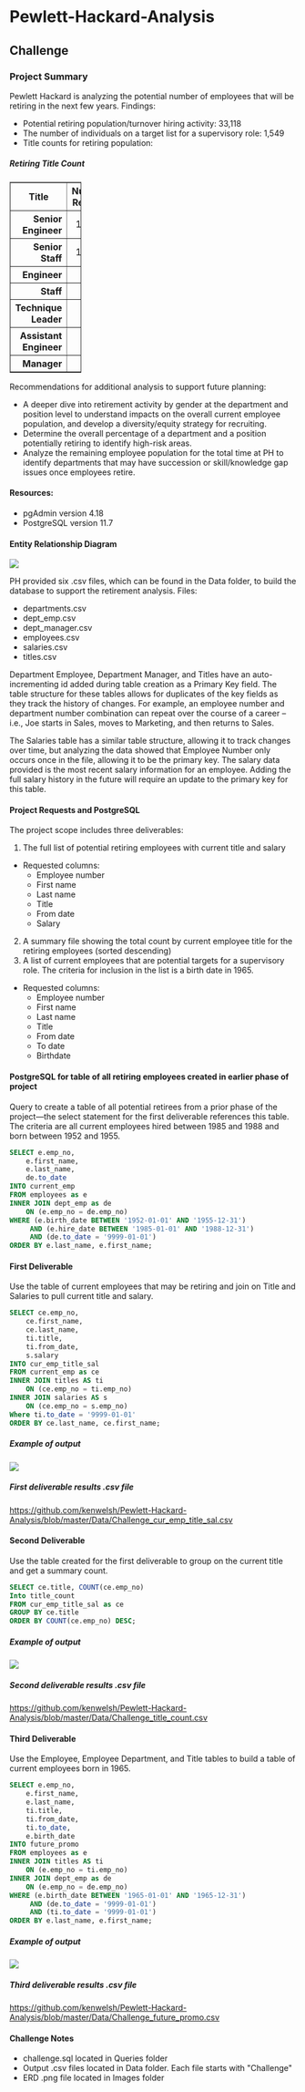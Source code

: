 # Pewlett-Hackard-Analysis


## Challenge

### Project Summary
Pewlett Hackard is analyzing the potential number of employees that will be retiring in the next few years.  Findings:
+ Potential retiring population/turnover hiring activity: 33,118
+ The number of individuals on a target list for a supervisory role:  1,549
+ Title counts for retiring population:
##### Retiring Title Count
<table border="1" class="dataframe" style="width:25%">
  <thead>
    <tr align= "center;">
      <th>Title</th>
      <th>Number Retiring</th>
    </tr>
  </thead>
  <tbody>
    <tr align="right">
      <th> Senior Engineer</th>
      <td> 13,651</td>
    </tr>
    <tr align="right">
      <th> Senior Staff</th>
      <td> 12,872</td>
    </tr>
    <tr align="right">
      <th> Engineer</th>
      <td> 2,711</td>
    </tr>
    <tr align="right">
      <th> Staff</th>
      <td> 2,022</td>
    </tr>
    <tr align="right">
      <th> Technique Leader</th>
      <td> 1,609</td>
    </tr>
    <tr align="right">
      <th> Assistant Engineer</th>
      <td> 251</td>
    </tr>
    <tr align="right">
      <th> Manager</th>
      <td> 2</td>
    </tr>
  </tbody>
</table>



Recommendations for additional analysis to support future planning:
+ A deeper dive into retirement activity by gender at the department and position level to understand impacts on the overall current employee population, and develop a diversity/equity strategy for recruiting.
+ Determine the overall percentage of a department and a position potentially retiring to identify high-risk areas.
+ Analyze the remaining employee population for the total time at PH to identify departments that may have succession or skill/knowledge gap issues once employees retire.


#### Resources:
+ pgAdmin version 4.18
+ PostgreSQL version 11.7

####  Entity Relationship Diagram 
![](https://github.com/kenwelsh/Pewlett-Hackard-Analysis/blob/master/Images/EmployeeDB_ERD.png)


PH provided six .csv files, which can be found in the Data folder, to build the database to support the retirement analysis.  Files:
+ departments.csv
+ dept_emp.csv
+ dept_manager.csv
+ employees.csv
+ salaries.csv
+ titles.csv


Department Employee, Department Manager, and Titles have an auto-incrementing id added during table creation as a Primary Key field.  The table structure for these tables allows for duplicates of the key fields as they track the history of changes.  For example, an employee number and department number combination can repeat over the course of a career – i.e., Joe starts in Sales, moves to Marketing, and then returns to Sales.


The Salaries table has a similar table structure, allowing it to track changes over time, but analyzing the data showed that Employee Number only occurs once in the file, allowing it to be the primary key.  The salary data provided is the most recent salary information for an employee.  Adding the full salary history in the future will require an update to the primary key for this table.  


#### Project Requests and PostgreSQL

The project scope includes three deliverables:
1. The full list of potential retiring employees with current title and salary
  + Requested columns:
    + Employee number
    + First name
    + Last name
    + Title
    + From date
    + Salary
2.	A summary file showing the total count by current employee title for the retiring employees (sorted descending)
3.	A list of current employees that are potential targets for a supervisory role.  The criteria for inclusion in the list is a birth date in 1965.
  + Requested columns:
    + Employee number
    + First name
    + Last name
    + Title
    + From date
    + To date
    + Birthdate


#### PostgreSQL for table of all retiring employees created in earlier phase of project

Query to create a table of all potential retirees from a prior phase of the project—the select statement for the first deliverable references this table.  The criteria are all current employees hired between 1985 and 1988 and born between 1952 and 1955.
```SQL
SELECT e.emp_no,
	e.first_name,
	e.last_name,
	de.to_date
INTO current_emp
FROM employees as e
INNER JOIN dept_emp as de
	ON (e.emp_no = de.emp_no)
WHERE (e.birth_date BETWEEN '1952-01-01' AND '1955-12-31')
     AND (e.hire_date BETWEEN '1985-01-01' AND '1988-12-31')
     AND (de.to_date = '9999-01-01')
ORDER BY e.last_name, e.first_name;
```

#### First Deliverable

Use the table of current employees that may be retiring and join on Title and Salaries to pull current title and salary.
```SQL
SELECT ce.emp_no,
	ce.first_name,
	ce.last_name,
	ti.title,
	ti.from_date,
	s.salary
INTO cur_emp_title_sal
FROM current_emp as ce
INNER JOIN titles AS ti
	ON (ce.emp_no = ti.emp_no)
INNER JOIN salaries AS s
	ON (ce.emp_no = s.emp_no)
Where ti.to_date = '9999-01-01'
ORDER BY ce.last_name, ce.first_name;
```

##### Example of output
![](https://github.com/kenwelsh/Pewlett-Hackard-Analysis/blob/master/Images/retiring_title_sal.png)

##### First deliverable results .csv file
https://github.com/kenwelsh/Pewlett-Hackard-Analysis/blob/master/Data/Challenge_cur_emp_title_sal.csv


#### Second Deliverable

Use the table created for the first deliverable to group on the current title and get a summary count.
```SQL
SELECT ce.title, COUNT(ce.emp_no)
Into title_count
FROM cur_emp_title_sal as ce
GROUP BY ce.title
ORDER BY COUNT(ce.emp_no) DESC;
```

##### Example of output
![](https://github.com/kenwelsh/Pewlett-Hackard-Analysis/blob/master/Images/title_count.png)

##### Second deliverable results .csv file
https://github.com/kenwelsh/Pewlett-Hackard-Analysis/blob/master/Data/Challenge_title_count.csv


#### Third Deliverable

Use the Employee, Employee Department, and Title tables to build a table of current employees born in 1965.
```SQL
SELECT e.emp_no,
	e.first_name,
	e.last_name,
	ti.title,
	ti.from_date,
	ti.to_date,
	e.birth_date
INTO future_promo
FROM employees as e
INNER JOIN titles AS ti
	ON (e.emp_no = ti.emp_no)
INNER JOIN dept_emp as de
	ON (e.emp_no = de.emp_no)
WHERE (e.birth_date BETWEEN '1965-01-01' AND '1965-12-31')
     AND (de.to_date = '9999-01-01')
	 AND (ti.to_date = '9999-01-01')
ORDER BY e.last_name, e.first_name;
```

##### Example of output
![](https://github.com/kenwelsh/Pewlett-Hackard-Analysis/blob/master/Images/target_promo.png)

##### Third deliverable results .csv file
https://github.com/kenwelsh/Pewlett-Hackard-Analysis/blob/master/Data/Challenge_future_promo.csv


#### Challenge Notes
+ challenge.sql located in Queries folder
+ Output .csv files located in Data folder.  Each file starts with "Challenge"
+ ERD .png file located in Images folder
